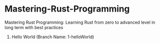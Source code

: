 # Mastering-Rust-Programming
Mastering Rust Programming: Learning Rust from zero to advanced level in long term with best practices

01. Hello World (Branch Name: 1-helloWorld)